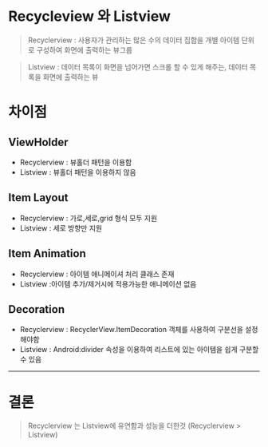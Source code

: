 # Recycleview 와 Listview
>Recyclerview : 사용자가 관리하는 많은 수의 데이터 집합을 개별 아이템 단위로 구성하여
화면에 출력하는 뷰그룹

>Listview : 데이터 목록이 화면을 넘어가면 스크롤 할 수 있게 해주는, 데이터 목록을 화면에 출력하는 뷰

# 차이점

## ViewHolder
- Recyclerview : 뷰홀더 패턴을 이용함
- Listview : 뷰홀더 패턴을 이용하지 않음 


## Item Layout
- Recyclerview : 가로,세로,grid 형식 모두 지원
- Listview : 세로 방향만 지원

## Item Animation
- Recyclerview : 아이템 애니메이셔 처리 클래스 존재
- Listview :아이템 추가/제거시에 적용가능한 애니메이션 없음

## Decoration
- Recyclerview : RecyclerView.ItemDecoration 객체를 사용하여 구분선을 설정해야함
- Listview : Android:divider 속성을 이용하여 리스트에 있는 아이템을 쉽게 구분할 수 있음



---
# 결론
> Recyclerview 는 Listview에 유연함과 성능을 더한것 (Recyclerview > Listview)
